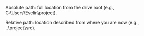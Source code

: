 Absolute path: full location from the drive root (e.g., C:\\Users\\Evelin\\project).

Relative path: location described from where you are now (e.g., ..\\project\\src).



